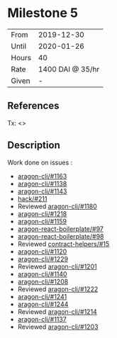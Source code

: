 # Milestone 5

|       |                  |
| ----- | ---------------- |
| From  | 2019-12-30       |
| Until | 2020-01-26       |
| Hours | 40               |
| Rate  | 1400 DAI @ 35/hr |
| Given | -                |

## References

Tx: <>

## Description

Work done on issues :
 - [aragon-cli/#1163](https://github.com/aragon/aragon-cli/pull/1163)
 - [aragon-cli/#1138](https://github.com/aragon/aragon-cli/pull/1138)
 - [aragon-cli/#1143](https://github.com/aragon/aragon-cli/pull/1143)
 - [hack/#211](https://github.com/aragon/hack/pull/211)
 - Reviewed [aragon-cli/#1180](https://github.com/aragon/aragon-cli/pull/1180)
 - [aragon-cli/#1218](https://github.com/aragon/aragon-cli/pull/1218)
 - [aragon-cli/#1159](https://github.com/aragon/aragon-cli/pull/1159)
 - [aragon-react-boilerplate/#97](https://github.com/aragon/aragon-react-boilerplate/pull/97)
 - [aragon-react-boilerplate/#98](https://github.com/aragon/aragon-react-boilerplate/pull/98)
 - Reviewed [contract-helpers/#15](https://github.com/aragon/contract-helpers/pull/15)
 - [aragon-cli/#1120](https://github.com/aragon/aragon-cli/pull/1120)
 - [aragon-cli/#1229](https://github.com/aragon/aragon-cli/pull/1229)
 - Reviewed [aragon-cli/#1201](https://github.com/aragon/aragon-cli/pull/1201)
 - [aragon-cli/#1140](https://github.com/aragon/aragon-cli/pull/1140)
 - [aragon-cli/#1208](https://github.com/aragon/aragon-cli/pull/1208)
 - Reviewed [aragon-cli/#1222](https://github.com/aragon/aragon-cli/pull/1222)
 - [aragon-cli/#1241](https://github.com/aragon/aragon-cli/pull/1241)
 - [aragon-cli/#1244](https://github.com/aragon/aragon-cli/pull/1244)
 - Reviewed [aragon-cli/#1214](https://github.com/aragon/aragon-cli/pull/1214)
 - [aragon-cli/#1137](https://github.com/aragon/aragon-cli/pull/1137)
 - Reviewed [aragon-cli/#1203](https://github.com/aragon/aragon-cli/pull/1203)


